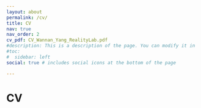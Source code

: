 ```yaml
---
layout: about
permalink: /cv/
title: CV
nav: true
nav_order: 2
cv_pdf: CV_Wannan_Yang_RealityLab.pdf
#description: This is a description of the page. You can modify it in '_pages/cv.md'. You can also change or remove the top pdf download button.
#toc:
#  sidebar: left
social: true # includes social icons at the bottom of the page

---
```




# CV

<object data="../assets/cv/CV_Wannan_Yang_RealityLab.pdf" width="1000" height="1000" type='application/pdf'></object>

[//]: # (<object data="../assets/pdf/rippleTagging.pdf" width="1000" height="1000" type='application/pdf'></object>)

